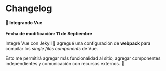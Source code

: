 # Changelog

#### :tada: **Integrando Vue**

**Fecha de modificación: 11 de Septiembre**

Integré Vue con Jekyll :metal: agregué una configuración de **webpack** para compilar los _single files components_ de Vue.

Esto me permitirá agregar más funcionalidad al sitio, agregar componentes independientes y comunicación con recursos externos. :satellite: